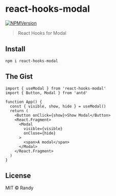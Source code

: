 # react-hooks-modal

[![NPMVersion](https://badgen.net/npm/v/react-hooks-modal)](https://npm.im/react-hooks-modal)

> React Hooks for Modal

## Install

```
npm i react-hooks-modal
```

## The Gist

```tsx
import { useModal } from 'react-hooks-modal'
import { Button, Modal } from 'antd'

function App() {
  const { visible, show, hide } = useModal()
  return (
    <Button onClick={show}>Show Modal</Button>
    <React.Fragment>
      <Modal
        visible={visible}
        onClose={hide}
      >
        <span>A modal</span>
      </Modal>
    </React.Fragment>
  )
}
```

## License

MIT &copy; Randy
